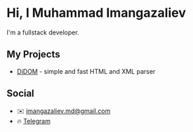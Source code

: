 # Hi, I Muhammad Imangazaliev

I'm a fullstack developer.

## My Projects

- [DiDOM](https://github.com/Imangazaliev/DiDOM) - simple and fast HTML and XML parser

## Social

- ✉️ [imangazaliev.md@gmail.com](imangazaliev.md@gmail.com)
- 🔥 [Telegram](https://t.me/MuhammadDoo)
